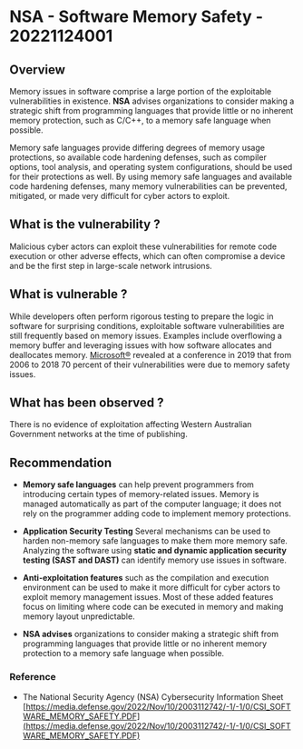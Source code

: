 # NSA - Software Memory Safety - 20221124001

## Overview

Memory issues in software comprise a large portion of the exploitable vulnerabilities in existence. **NSA** advises organizations to consider making a strategic shift from programming languages that provide little or no inherent memory protection, such as C/C++, to a memory safe language when possible.

Memory safe languages provide differing degrees of memory usage protections, so available code hardening defenses, such as compiler options, tool analysis, and operating system configurations, should be used for their protections as well. By using memory safe languages and available code hardening defenses, many memory vulnerabilities can be prevented, mitigated, or made very difficult for cyber actors to exploit.

## What is the vulnerability ?

Malicious cyber actors can exploit these vulnerabilities for remote code execution or other adverse effects, which can often compromise a device and be the first step in large-scale network intrusions.

## What is vulnerable ?

While developers often perform rigorous testing to prepare the logic in software for surprising conditions, exploitable software vulnerabilities are still frequently based on memory issues. Examples include overflowing a memory buffer and leveraging issues with how software allocates and deallocates memory. [Microsoft®](https://github.com/Microsoft/MSRC-Security-Research/blob/master/presentations/2019_02_BlueHatIL/2019_01%20-%20BlueHatIL%20-%20Trends%2C%20challenge%2C%20and%20shifts%20in%20software%20vulnerability%20mitigation.pdf) revealed at a conference in 2019 that from 2006 to 2018 70 percent of their vulnerabilities were due to memory safety issues.

## What has been observed ?

There is no evidence of exploitation affecting Western Australian Government networks at the time of publishing.

## Recommendation

* **Memory safe languages** can help prevent programmers from introducing certain types of memory-related issues. Memory is managed automatically as part of the computer language; it does not rely on the programmer adding code to implement memory protections.

* **Application Security Testing** Several mechanisms can be used to harden non-memory safe languages to make them more memory safe. Analyzing the software using **static and dynamic application security testing (SAST and DAST)** can identify memory use issues in software.

* **Anti-exploitation features** such as the compilation and execution environment can be used to make it more difficult for cyber actors to exploit memory management issues. Most of these added features focus on limiting where code can be executed in memory and making memory layout unpredictable.

* **NSA advises** organizations to consider making a strategic shift from programming languages that provide little or no inherent memory protection to a memory safe language when possible.

### Reference

* The National Security Agency (NSA) Cybersecurity Information Sheet [https://media.defense.gov/2022/Nov/10/2003112742/-1/-1/0/CSI_SOFTWARE_MEMORY_SAFETY.PDF](https://media.defense.gov/2022/Nov/10/2003112742/-1/-1/0/CSI_SOFTWARE_MEMORY_SAFETY.PDF)

